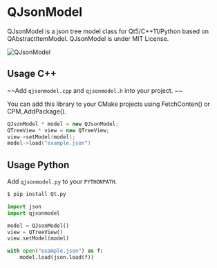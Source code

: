 # QJsonModel
QJsonModel is a json tree model class for Qt5/C++11/Python based on QAbstractItemModel.
QJsonModel is under MIT License. 

![QJsonModel](https://raw.githubusercontent.com/dridk/QJsonmodel/master/screen.png)

## Usage C++

~~Add `qjsonmodel.cpp` and `qjsonmodel.h` into your project. ~~

You can add this library to your CMake projects using FetchConten() 
or CPM_AddPackage().


```cpp
QJsonModel * model = new QJsonModel;
QTreeView * view = new QTreeView;
view->setModel(model);
model->load("example.json")
```

## Usage Python

Add `qjsonmodel.py` to your `PYTHONPATH`.

```bash
$ pip install Qt.py
```

```python	
import json
import qjsonmodel

model = QJsonModel()
view = QTreeView()
view.setModel(model)

with open("example.json") as f:
	model.load(json.load(f))
```
